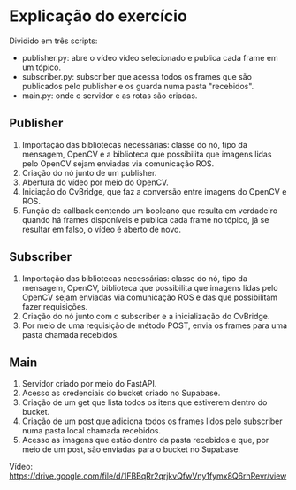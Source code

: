 # Explicação do exercício

Dividido em três scripts:

- publisher.py: abre o vídeo vídeo selecionado e publica cada frame em um tópico.
- subscriber.py: subscriber que acessa todos os frames que são publicados pelo publisher e os guarda numa pasta "recebidos".
- main.py: onde o servidor e as rotas são criadas.

## Publisher

1. Importação das bibliotecas necessárias: classe do nó, tipo da mensagem, OpenCV e a biblioteca que possibilita que imagens lidas pelo OpenCV sejam enviadas via comunicação ROS.
2. Criação do nó junto de um publisher.
3. Abertura do vídeo por meio do OpenCV.
4. Iniciação do CvBridge, que faz a conversão entre imagens do OpenCV e ROS.
5. Função de callback contendo um booleano que resulta em verdadeiro quando há frames disponíveis e publica cada frame no tópico, já se resultar em falso, o vídeo é aberto de novo.

## Subscriber

1. Importação das bibliotecas necessárias: classe do nó, tipo da mensagem, OpenCV, biblioteca que possibilita que imagens lidas pelo OpenCV sejam enviadas via comunicação ROS e das que possibilitam fazer requisições.
2. Criação do nó junto com o subscriber e a inicialização do CvBridge.
3. Por meio de uma requisição de método POST, envia os  frames para uma pasta chamada recebidos.

## Main

1. Servidor criado por meio do FastAPI.
2. Acesso as credenciais do bucket criado no Supabase.
3. Criação de um get que lista todos os itens que estiverem dentro do bucket.
4. Criação de um post que adiciona todos os frames lidos pelo subscriber numa pasta local chamada recebidos.
5. Acesso as imagens que estão dentro da pasta recebidos e que, por meio de um post, são enviadas para o bucket no Supabase.

Vídeo: https://drive.google.com/file/d/1FBBqRr2qrjkvQfwVny1fymx8Q6rhRevr/view

